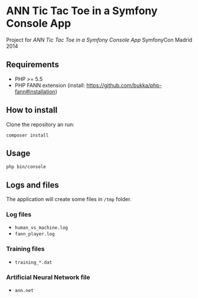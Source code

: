ANN Tic Tac Toe in a Symfony Console App
========================================

Project for *ANN Tic Tac Toe in a Symfony Console App* SymfonyCon Madrid 2014

## Requirements

* PHP >= 5.5
* PHP FANN extension (install: https://github.com/bukka/php-fann#installation)

## How to install

Clone the repository an run: 

```shell
composer install
```

## Usage

```shell
php bin/console
```

## Logs and files

The application will create some files in `/tmp` folder.

### Log files

- `human_vs_machine.log`
- `fann_player.log`

### Training files

- `training_*.dat`

### Artificial Neural Network file

- `ann.net`
